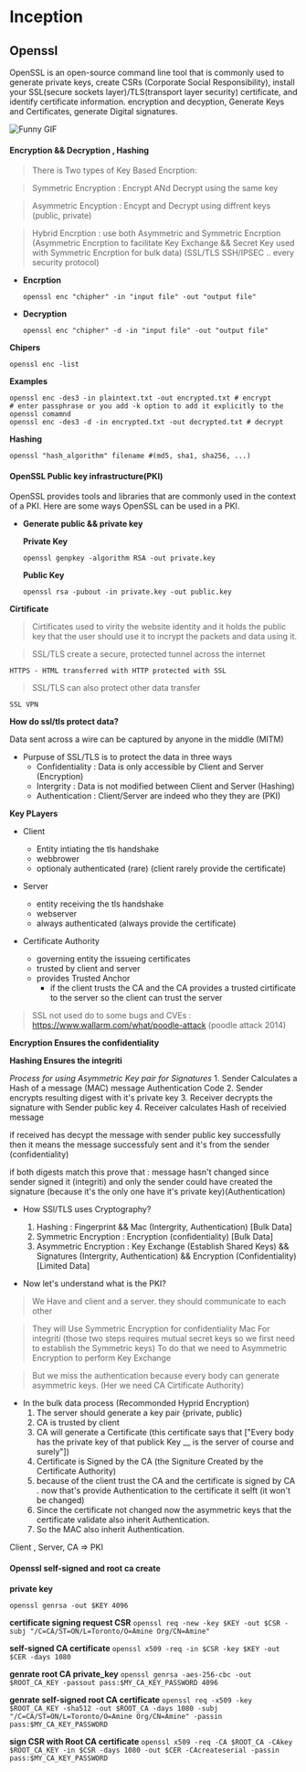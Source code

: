 # Inception

## Openssl
OpenSSL is an open-source command line tool that is commonly used to generate private keys, create CSRs (Corporate Social Responsibility), install your SSL(secure sockets layer)/TLS(transport layer security) certificate, and identify certificate information. encryption and decyption, Generate Keys and Certificates, generate Digital signatures.

![Funny GIF](https://www.visolve.com/uploads/images/ssl_intro1.gif)

#### Encryption && Decryption , Hashing

> There is Two types of Key Based Encrption:

> Symmetric Encryption : Encrypt ANd Decrypt using the same key

> Asymmetric Encyption : Encypt and Decrypt using diffrent keys (public, private)

> Hybrid Encrption : use both Asymmetric and Symmetric Encrption (Asymmetric Encrption to facilitate Key Exchange && Secret Key used with Symmetric Encrption for bulk data) (SSL/TLS SSH/IPSEC .. every security protocol)

* **Encrption**

    `openssl enc "chipher" -in "input file" -out "output file"`

* **Decryption**

    `openssl enc "chipher" -d -in "input file" -out "output file"`

**Chipers**

    openssl enc -list

**Examples**

    openssl enc -des3 -in plaintext.txt -out encrypted.txt # encrypt
    # enter passphrase or you add -k option to add it explicitly to the openssl comamnd
    openssl enc -des3 -d -in encrypted.txt -out decrypted.txt # decrypt

**Hashing**
    
    openssl "hash_algorithm" filename #(md5, sha1, sha256, ...)

#### OpenSSL Public key infrastructure(PKI)

OpenSSL provides tools and libraries that are commonly used in the context of a PKI. Here are some ways OpenSSL can be used in a PKI.

* **Generate public && private key**

    **Private Key**

    `openssl genpkey -algorithm RSA -out private.key`

    **Public Key**

    `openssl rsa -pubout -in private.key -out public.key`

**Cirtificate**
> Cirtificates used to virity the website identity and it holds the public key that the user should use it to incrypt the packets and data using it.

> SSL/TLS create a secure, protected tunnel across the internet

    HTTPS - HTML transferred with HTTP protected with SSL
> SSL/TLS can also protect other data transfer

    SSL VPN

**How do ssl/tls protect data?**

Data sent across a wire can be captured by anyone in the middle (MITM)
* Purpuse of SSL/TLS is to protect the data in three ways
    * Confidentiality : Data is only accessible by Client and Server (Encryption)
    * Intergrity : Data is not modified between Client and Server (Hashing)
    * Authentication : Client/Server are indeed who they they are (PKI)

**Key PLayers**
* Client
    * Entity intiating the tls handshake
    * webbrower
    * optionaly authenticated (rare) (client rarely provide the certificate)

* Server
    * entity receiving the tls handshake
    * webserver
    * always authenticated (always provide the certificate)

* Certificate Authority
    * governing entity the issueing certificates
    * trusted by client and server
    * provides Trusted Anchor
        * if the client trusts the CA and the CA provides a trusted cirtificate to the server so the client can trust the server

> SSL not used do to some bugs and CVEs : https://www.wallarm.com/what/poodle-attack (poodle attack 2014)

**Encryption Ensures the confidentiality**

**Hashing Ensures the integriti**

*Process for using Asymmetric Key pair for Signatures*
    1. Sender Calculates a Hash of a message (MAC) message Authentication Code
    2. Sender encrypts resulting digest with it's private key
    3. Receiver decrypts the signature with Sender public key
    4. Receiver calculates Hash of receivied message

if received has decypt the message with sender public key successfully then it means the message successfuly sent and it's from the sender (confidentiality)

if both digests match this prove that : message hasn't changed since sender signed it (integriti) and only the sender could have created the signature (because it's the only one have it's private key)(Authentication)

* How SSl/TLS uses Cryptography?
    1. Hashing : Fingerprint && Mac (Intergrity, Authentication) [Bulk Data]
    2. Symmetric Encryption : Encryption (confidentiality) [Bulk Data]
    3. Asymmetric Encryption : Key Exchange (Establish Shared Keys) && Signatures (Intergrity, Authentication) && Encryption (Confidentiality) [Limited Data]

* Now let's understand what is the PKI?

> We Have and client and a server. they should communicate to each other

> They will Use Symmetric Encryption for confidentiality
> Mac For integriti (those two steps requires mutual secret keys so we first need to establish the Symmetric keys)
> To do that we need to Asymmetric Encryption to perform Key Exchange

> But we miss the authentication because every body can generate asymmetric keys. (Her we need CA Cirtificate Authority)


* In the bulk data process (Recommonded Hyprid Encryption)
    1. The server should generate a key pair {private, public}
    2. CA is trusted by client
    3. CA will generate a Certificate (this certificate says that ["Every body has the private key of that publick Key __ is the server of course and surely"])
    4. Certificate is Signed by the CA (the Signiture Created by the Certificate Authority)
    5. because of the client trust the CA and the certificate is signed by CA . now that's provide Authentication to the certificate it selft (it won't be changed)
    6. Since the certificate not changed now the asymmetric keys that the certificate validate also inherit Authentication.
    7. So the MAC also inherit Authentication.
 
Client , Server, CA => PKI

#### Openssl self-signed and root ca create

**private key**

`openssl genrsa -out $KEY 4096`

**certificate signing request CSR**
`openssl req -new -key $KEY -out $CSR -subj "/C=CA/ST=ON/L=Toronto/O=Amine Org/CN=Amine"`

**self-signed CA certificate**
`openssl x509 -req -in $CSR -key $KEY -out $CER -days 1080`

**genrate root CA private_key**
`openssl genrsa -aes-256-cbc -out $ROOT_CA_KEY -passout pass:$MY_CA_KEY_PASSWORD 4096`

**genrate self-signed root CA certificate**
`openssl req -x509 -key $ROOT_CA_KEY -sha512 -out $ROOT_CA -days 1080 -subj "/C=CA/ST=ON/L=Toronto/O=Amine Org/CN=Amine" -passin pass:$MY_CA_KEY_PASSWORD`

**sign CSR with Root CA certificate**
`openssl x509 -req -CA $ROOT_CA -CAkey $ROOT_CA_KEY -in $CSR -days 1080 -out $CER -CAcreateserial -passin pass:$MY_CA_KEY_PASSWORD`
